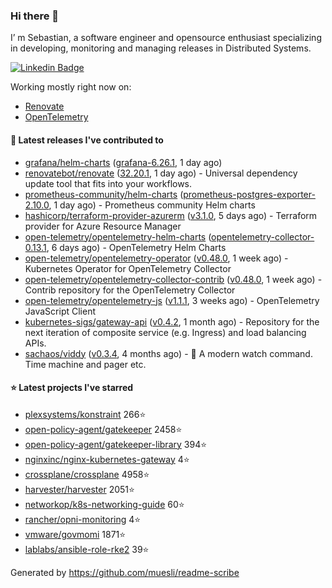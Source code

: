 ### Hi there 👋

I’ m Sebastian, a software engineer and opensource enthusiast specializing in developing, monitoring and managing releases in Distributed Systems.

[![Linkedin Badge](https://img.shields.io/badge/-LinkedIn-blue?style=flat&logo=Linkedin&logoColor=white&link=https://www.linkedin.com/in/sebastian-poxhofer/)](https://www.linkedin.com/in/sebastian-poxhofer/)

Working mostly right now on:
- [Renovate](https://github.com/renovatebot/renovate)
- [OpenTelemetry](https://github.com/open-telemetry)



#### 🚀 Latest releases I've contributed to

- [grafana/helm-charts](https://github.com/grafana/helm-charts) ([grafana-6.26.1](https://github.com/grafana/helm-charts/releases/tag/grafana-6.26.1), 1 day ago)
- [renovatebot/renovate](https://github.com/renovatebot/renovate) ([32.20.1](https://github.com/renovatebot/renovate/releases/tag/32.20.1), 1 day ago) - Universal dependency update tool that fits into your workflows.
- [prometheus-community/helm-charts](https://github.com/prometheus-community/helm-charts) ([prometheus-postgres-exporter-2.10.0](https://github.com/prometheus-community/helm-charts/releases/tag/prometheus-postgres-exporter-2.10.0), 1 day ago) - Prometheus community Helm charts
- [hashicorp/terraform-provider-azurerm](https://github.com/hashicorp/terraform-provider-azurerm) ([v3.1.0](https://github.com/hashicorp/terraform-provider-azurerm/releases/tag/v3.1.0), 5 days ago) - Terraform provider for Azure Resource Manager
- [open-telemetry/opentelemetry-helm-charts](https://github.com/open-telemetry/opentelemetry-helm-charts) ([opentelemetry-collector-0.13.1](https://github.com/open-telemetry/opentelemetry-helm-charts/releases/tag/opentelemetry-collector-0.13.1), 6 days ago) - OpenTelemetry Helm Charts
- [open-telemetry/opentelemetry-operator](https://github.com/open-telemetry/opentelemetry-operator) ([v0.48.0](https://github.com/open-telemetry/opentelemetry-operator/releases/tag/v0.48.0), 1 week ago) - Kubernetes Operator for OpenTelemetry Collector
- [open-telemetry/opentelemetry-collector-contrib](https://github.com/open-telemetry/opentelemetry-collector-contrib) ([v0.48.0](https://github.com/open-telemetry/opentelemetry-collector-contrib/releases/tag/v0.48.0), 1 week ago) - Contrib repository for the OpenTelemetry Collector
- [open-telemetry/opentelemetry-js](https://github.com/open-telemetry/opentelemetry-js) ([v1.1.1](https://github.com/open-telemetry/opentelemetry-js/releases/tag/v1.1.1), 3 weeks ago) - OpenTelemetry JavaScript Client
- [kubernetes-sigs/gateway-api](https://github.com/kubernetes-sigs/gateway-api) ([v0.4.2](https://github.com/kubernetes-sigs/gateway-api/releases/tag/v0.4.2), 1 month ago) - Repository for the next iteration of composite service (e.g. Ingress) and load balancing APIs.
- [sachaos/viddy](https://github.com/sachaos/viddy) ([v0.3.4](https://github.com/sachaos/viddy/releases/tag/v0.3.4), 4 months ago) - 👀 A modern watch command. Time machine and pager etc.

#### ⭐ Latest projects I've starred

- [plexsystems/konstraint](https://github.com/plexsystems/konstraint}) 266⭐
- [open-policy-agent/gatekeeper](https://github.com/open-policy-agent/gatekeeper}) 2458⭐
- [open-policy-agent/gatekeeper-library](https://github.com/open-policy-agent/gatekeeper-library}) 394⭐
- [nginxinc/nginx-kubernetes-gateway](https://github.com/nginxinc/nginx-kubernetes-gateway}) 4⭐
- [crossplane/crossplane](https://github.com/crossplane/crossplane}) 4958⭐
- [harvester/harvester](https://github.com/harvester/harvester}) 2051⭐
- [networkop/k8s-networking-guide](https://github.com/networkop/k8s-networking-guide}) 60⭐
- [rancher/opni-monitoring](https://github.com/rancher/opni-monitoring}) 4⭐
- [vmware/govmomi](https://github.com/vmware/govmomi}) 1871⭐
- [lablabs/ansible-role-rke2](https://github.com/lablabs/ansible-role-rke2}) 39⭐



Generated by https://github.com/muesli/readme-scribe
